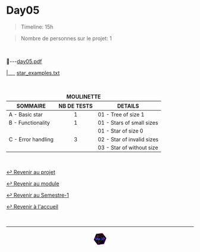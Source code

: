 # Day05

> Timeline: 15h

> Nombre de personnes sur le projet: 1

<br>

📂---[day05.pdf](https://github.com/Studio-17/Epitech-Subjects/blob/main/Semester-1/B-BOO-101/Bootcamp_Phoenix/Day01/day05.pdf)

|\_\_\_ [star_examples.txt](https://github.com/Studio-17/Epitech-Subjects/blob/main/Semester-1/B-BOO-101/Bootcamp_Phoenix/Day05/star_examples.txt)

<br>

<table align="center">
    <thead>
        <tr>
            <td colspan="3" align="center"><strong>MOULINETTE</strong></td>
        </tr>
        <tr>
            <th>SOMMAIRE</th>
            <th>NB DE TESTS</th>
            <th>DETAILS</th>
        </tr>
    </thead>
    <tbody>
        <tr>
            <td rowspan="1">A - Basic star</td>
            <td rowspan="1" style="text-align: center;">1</td>
            <td>01 - Tree of size 1</td>
        </tr>
        <tr>
            <td rowspan="1">B - Functionality</td>
            <td rowspan="1" style="text-align: center;">1</td>
            <td>01 - Stars of small sizes</td>
        </tr>
        <tr>
            <td rowspan="3">C - Error handling</td>
            <td rowspan="3" style="text-align: center;">3</td>
            <td>01 - Star of size 0</td>
        </tr>
        <tr>
            <td>02 - Star of invalid sizes</td>
        </tr>
        <tr>
            <td>03 - Star of without size</td>
        </tr>
    </tbody>
</table>

<br>

[↩️ Revenir au projet](https://github.com/Studio-17/Epitech-Subjects/tree/main/Semester-1/B-BOO-101/Bootcamp_Phoenix)

[↩️ Revenir au module](https://github.com/Studio-17/Epitech-Subjects/tree/main/Semester-1/B-BOO-101)

[↩️ Revenir au Semestre-1](https://github.com/Studio-17/Epitech-Subjects/tree/main/Semester-1)

[↩️ Revenir à l'accueil](https://github.com/Studio-17/Epitech-Subjects)

<br>

---

<div align="center">

<a href="https://github.com/Studio-17" target="_blank"><img src="../../../../assets/voc17.gif" width="40"></a>

</div>
